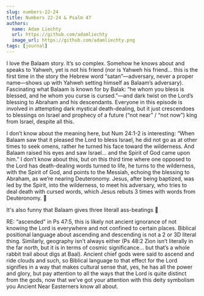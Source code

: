 ```yaml
---
slug: numbers-22-24
title: Numbers 22-24 & Psalm 47
authors:
  name: Adam Liechty
  url: https://github.com/adamliechty
  image_url: https://github.com/adamliechty.png
tags: [journal]
---
```


I love the Balaam story. It’s so complex. Somehow he knows about and speaks to Yahweh, yet is not his friend (nor is Yahweh his friend... this is the first time in the story the Hebrew word “satan”—adversary, never a proper name—shows up with Yahweh setting himself as Balaam’s adversary).
Fascinating what Balaam is known for by Balak: “he whom you bless is blessed, and he whom you curse is cursed.”—and dark twist on the Lord’s blessing to Abraham and his descendants.
Everyone in this episode is involved in attempting dark mystical death-dealing, but it just crescendoes to blessings on Israel and prophecy of a future (“not near” / “not now”) king from Israel, despite all this.

I don’t know about the meaning here, but Num 24:1-2 is interesting: “When Balaam saw that it pleased the Lord to bless Israel, he did not go as at other times to seek omens, rather he turned his face toward the wilderness. And Balaam raised his eyes and saw Israel... and the Spirit of God came upon him.”
I don’t know about this, but on this third time where one opposed to the Lord has death-dealing words turned to life, he turns to the wilderness, with the Spirit of God, and points to the Messiah, echoing the blessing to Abraham, as we’re nearing Deuteronomy.
Jesus, after being baptized, was led by the Spirit, into the wilderness, to meet his adversary, who tries to deal death with cursed words, which Jesus rebuts 3 times with words from Deuteronomy. 🤯

It's also funny that Balaam gives three literall ass-beatings 🫏

RE: “ascended” in Ps 47:5, this is likely not ancient ignorance of not knowing the Lord is everywhere and not confined to certain places. Biblical positional language about ascending and descending is not a 2 or 3D literal thing. Similarly, geography isn’t always either (Ps 48:2 Zion isn’t literally in the far north, but it is in terms of cosmic significance... but that’s a whole rabbit trail about digs at Baal). Ancient chief gods were said to ascend and ride clouds and such, so Biblical language to that effect for the Lord signifies in a way that makes cultural sense that, yes, he has all the power and glory, but pay attention to all the ways that the Lord is quite distinct from the gods, now that we’ve got your attention with this deity symbolism you Ancient Near Easterners know all about.
